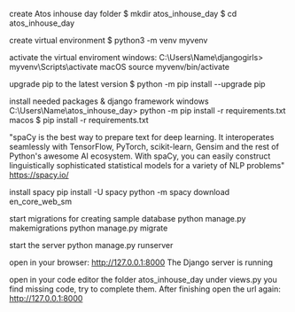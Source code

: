 create Atos inhouse day folder
$ mkdir atos_inhouse_day
$ cd atos_inhouse_day

create virtual environment
$ python3 -m venv myvenv

activate the virtual enviroment
windows:
C:\Users\Name\djangogirls> myvenv\Scripts\activate
macOS
source myvenv/bin/activate

upgrade pip to the latest version
$ python -m pip install --upgrade pip

install needed packages & django framework
windows 
C:\Users\Name\atos_inhouse_day> python -m pip install -r requirements.txt
macos
$ pip install -r requirements.txt


"spaCy is the best way to prepare text for deep learning. It interoperates seamlessly with TensorFlow, PyTorch, scikit-learn, Gensim and the rest of Python's awesome AI ecosystem. With spaCy, you can easily construct linguistically sophisticated statistical models for a variety of NLP problems"
https://spacy.io/

install spacy
pip install -U spacy
python -m spacy download en_core_web_sm

start migrations for creating sample database
python manage.py makemigrations
python manage.py migrate

start the server 
python manage.py runserver

open in your browser:
http://127.0.0.1:8000
The Django server is running

open in your code editor the folder atos_inhouse_day
under views.py  you find missing code, try to complete them. 
After finishing open the url again: 
http://127.0.0.1:8000
